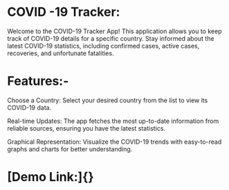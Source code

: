 # COVID -19 Tracker:
Welcome to the COVID-19 Tracker App! This application allows you to keep track of COVID-19 details for a specific country. Stay informed about the latest COVID-19 statistics, including confirmed cases, active cases, recoveries, and unfortunate fatalities.

# Features:-
Choose a Country: Select your desired country from the list to view its COVID-19 data.

Real-time Updates: The app fetches the most up-to-date information from reliable sources, ensuring you have the latest statistics.

Graphical Representation: Visualize the COVID-19 trends with easy-to-read graphs and charts for better understanding.
# [Demo Link:]{}
